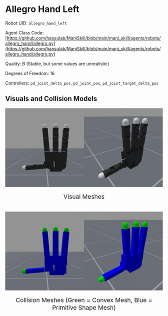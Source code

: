 <!-- THIS IS ALL GENERATED DOCUMENTATION via generate_robot_docs.py. DO NOT MODIFY THIS FILE DIRECTLY. -->

# Allegro Hand Left

Robot UID: `allegro_hand_left`

Agent Class Code: [https://github.com/haosulab/ManiSkill/blob/main/mani_skill/agents/robots/allegro_hand/allegro.py](https://github.com/haosulab/ManiSkill/blob/main/mani_skill/agents/robots/allegro_hand/allegro.py)

Quality: B (Stable, but some values are unrealistic)

Degrees of Freedom: 16

Controllers: `pd_joint_delta_pos`, `pd_joint_pos`, `pd_joint_target_delta_pos`

## Visuals and Collision Models

<div>
    <div style="max-width: 100%; display: flex; justify-content: center;">
        <img src="../../_static/robot_images/allegro_hand_left/front_visual.png" style='min-width:min(50%, 100px);max-width:50%;height:auto' alt="allegro_hand_left">
        <img src="../../_static/robot_images/allegro_hand_left/side_visual.png" style='min-width:min(50%, 100px);max-width:50%;height:auto' alt="allegro_hand_left">
    </div>
    <p style="text-align: center; font-size: 1.2rem;">Visual Meshes</p>
    <br/>
    <div style="max-width: 100%; display: flex; justify-content: center;">
        <img src="../../_static/robot_images/allegro_hand_left/front_collision.png" style='min-width:min(50%, 100px);max-width:50%;height:auto' alt="allegro_hand_left">
        <img src="../../_static/robot_images/allegro_hand_left/side_collision.png" style='min-width:min(50%, 100px);max-width:50%;height:auto' alt="allegro_hand_left">
    </div>
    <p style="text-align: center; font-size: 1.2rem;">Collision Meshes (Green = Convex Mesh, Blue = Primitive Shape Mesh)</p>
</div>
